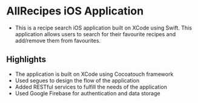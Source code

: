 # AllRecipes iOS Application

* This is a recipe search iOS application built on XCode using Swift. This application allows users to search for their favourite recipes and add/remove them from favourites.

## Highlights

* The application is built on XCode using Cocoatouch framework
* Used segues to design the flow of the application
* Added RESTful services to fulfill the needs of the application
* Used Google Firebase for authentication and data storage

